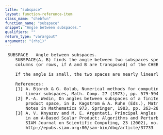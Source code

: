 ```yaml
---
title: "subspace"
layout: function-reference-item
class_name: "chebfun"
function_name: "subspace"
snippet: "Angle between subspaces."
qualifiers: ""
return_type: "varargout"
arguments: "(rhs1)"
---
```


<pre class="help-text"> SUBSPACE   Angle between subspaces.
    SUBSPACE(A, B) finds the angle between two subspaces specified by the
    columns (or rows, if A and B are transposed) of the CHEBFUN objects A and B.
 
    If the angle is small, the two spaces are nearly linearly dependent.
 
    References:
    [1] A. Bjorck & G. Golub, Numerical methods for computing angles between 
        linear subspaces, Math. Comp. 27 (1973), pp. 579-594.
    [2] P.-A. Wedin, On angles between subspaces of a finite dimensional inner 
        product space, in B. Kagstrom & A. Ruhe (Eds.), Matrix Pencils, Lecture 
        Notes in Mathematics 973, Springer, 1983, pp. 263-285.
    [3] A. V. Knyazev and M. E. Argentati, Principal Angles between Subspaces
        in an A-Based Scalar Product: Algorithms and Perturbation Estimates.
        SIAM Journal on Scientific Computing, 23 (2002), no. 6, 2009-2041.
        http://epubs.siam.org:80/sam-bin/dbq/article/37733
</pre>